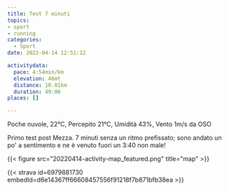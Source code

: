 ```yaml
---
title: Test 7 minuti
topics:
- sport
- running
categories: 
  - Sport
date: 2022-04-14 12:51:12

activitydata:
  pace: 4:54min/km
  elevation: 46mt
  distance: 10.01km
  duration: 49:06
places: []

---
```


Poche nuvole, 22°C, Percepito 21°C, Umidità 43%, Vento 1m/s da OSO

<!--more-->

Primo test post Mezza.
7 minuti senza un ritmo prefissato; sono andato un po' a sentimento e ne è venuto fuori un 3:40 non male!

{{<  figure src="20220414-activity-map_featured.png" title="map" >}}

{{< strava id=6979881730 embedId=d6e14367ff66608457556f91218f7b871bfb38ea >}}
